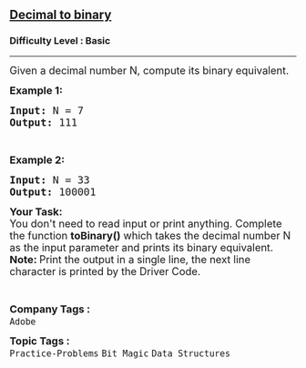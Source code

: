 <h2><a href="https://practice.geeksforgeeks.org/problems/decimal-to-binary-1587115620/1?utm_source=gfg&utm_medium=article&utm_campaign=bottom_sticky_on_article">Decimal to binary</a></h2><h3>Difficulty Level : Basic</h3><hr><div class="problems_problem_content__Xm_eO"><p><span style="font-size:18px">Given a decimal number N, compute its binary equivalent.</span></p>

<p><strong><span style="font-size:18px">Example 1:</span></strong></p>

<pre><span style="font-size:18px"><strong>Input:</strong> N = 7
<strong>Output:</strong> 111</span></pre>

<p>&nbsp;</p>

<p><strong><span style="font-size:18px">Example 2:</span></strong></p>

<pre><span style="font-size:18px"><strong>Input:</strong> N = 33
<strong>Output: </strong>100001</span>
</pre>

<p><strong><span style="font-size:18px">Your Task:</span></strong><br>
<span style="font-size:18px">You don't need to read input or print anything. Complete the function <strong>toBinary()</strong> which takes the decimal number N as the input parameter and prints&nbsp;its binary equivalent.<br>
<strong>Note: </strong>Print the output in a single line, the next line character is printed by the Driver Code.</span></p>

<p>&nbsp;</p>
</div><p><span style=font-size:18px><strong>Company Tags : </strong><br><code>Adobe</code>&nbsp;<br><p><span style=font-size:18px><strong>Topic Tags : </strong><br><code>Practice-Problems</code>&nbsp;<code>Bit Magic</code>&nbsp;<code>Data Structures</code>&nbsp;